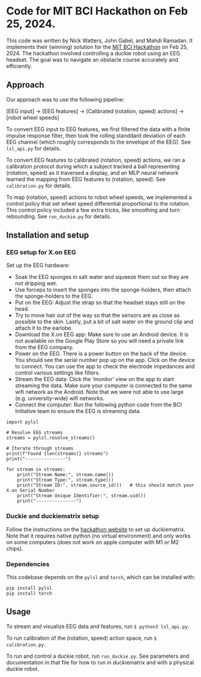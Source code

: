 # Code for MIT BCI Hackathon on Feb 25, 2024.

This code was written by Nick Watters, John Gabel, and Mahdi Ramadan. It
implements their (winning) solution for the
[MIT BCI Hackathon](https://bci-i.github.io/hackathon) on Feb 25, 2024. The
hackathon involved controlling a duckie robot using an EEG headset. The goal was
to navigate an obstacle course accurately and efficiently.

## Approach

Our approach was to use the following pipeline:

[EEG input] -> [EEG features] -> [Calibrated (rotation, speed) actions] ->
[robot wheel speeds]

To convert EEG input to EEG features, we first filtered the data with a finite
impulse response filter, then took the rolling standdard deviation of each EEG
channel (which roughly corresponds to the envelope of the EEG). See `lsl_api.py`
for details.

To convert EEG features to calibrated (rotation, speed) actions, we ran a
calibration protocol during which a subject tracked a ball representing
(rotation, speed) as it traversed a display, and an MLP neural network learned
the mapping from EEG features to (rotation, speed). See `calibration.py` for
details.

To map (rotation, speed) actions to robot wheel speeds, we implemented a control
policy that set wheel speed differential proportional to the rotation. This
control policy included a few extra tricks, like smoothing and turn rebounding.
See `run_duckie.py` for details.

## Installation and setup

### EEG setup for X.on EEG

Set up the EEG hardware:
* Soak the EEG sponges in salt water and squeeze them out so they are not
  dripping wet. 
* Use forceps to insert the sponges into the sponge-holders, then attach the
  sponge-holders to the EEG. 
* Put on the EEG: Adjust the strap so that the headset stays still on the head.
* Try to move hair out of the way so that the sensors are as close as possible 
  to the skin. Lastly, put a bit of salt water on the ground clip and attach it
  to the earlobe.
* Download the X.on EEG app: Make sure to use an Android device. It is not 
  available on the Google Play Store so you will need a private link from the
  EEG company.
* Power on the EEG. There is a power button on the back of the device. You
  should see the serial number pop up on the app. Click on the device to
  connect. You can use the app to check the electrode impedances and control
  various settings like filters. 
* Stream the EEG data: Click the ‘monitor’ view on the app to start streaming
  the data. Make sure your computer is connected to the same wifi network as the
  Android. Note that we were not able to use large (e.g. university-wide) wifi
  networks. 
* Connect the computer: Run the following python code from the BCI Initiative
  team to ensure the EEG is streaming data.

```
import pylsl

# Resolve EEG streams
streams = pylsl.resolve_streams()

# Iterate through streams
print(f"Found {len(streams)} streams")
print("---------------")

for stream in streams:
    print("Stream Name:", stream.name())
    print("Stream Type:", stream.type())
    print("Stream ID:", stream.source_id())   # this should match your X.on Serial Number
    print("Stream Unique Identifier:", stream.uid())
    print("---------------")
```


### Duckie and duckiematrix setup

Follow the instructions on the
[hackathon website](https://bci-i.github.io/hackathon-materials) to set up
duckiematrix. Note that it requires native python (no virtual environment) and
only works on some computers (does not work on apple computer with M1 or M2
chips).

### Dependencies

This codebase depends on the `pylsl` and `torch`, which can be installed with:
```
pip install pylsl
pip install torch
```

## Usage

To stream and visualize EEG data and features, run `$ python3 lsl_api.py`.

To run calibration of the (rotation, speed) action space, run
`$ calibration.py`.

To run and control a duckie robot, run `run_duckie.py`. See parameters and
documentation in that file for how to run in duckiematrix and with a physical
duckie robot.